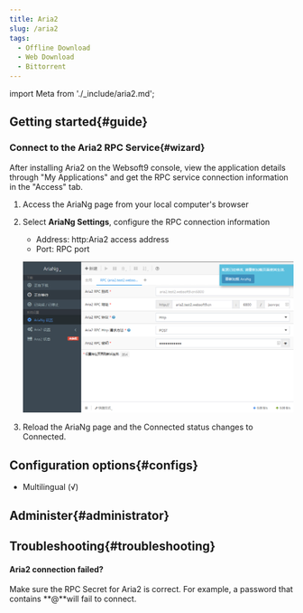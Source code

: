 ```yaml
---
title: Aria2
slug: /aria2
tags:
  - Offline Download
  - Web Download
  - Bittorrent
---
```


import Meta from './_include/aria2.md';

<Meta name="meta" />

## Getting started{#guide}

### Connect to the Aria2 RPC Service{#wizard}

After installing Aria2 on the Websoft9 console, view the application details through "My Applications" and get the RPC service connection information in the "Access" tab.

1. Access the AriaNg page from your local computer's browser

2. Select **AriaNg Settings**, configure the RPC connection information

   - Address: http:Aria2 access address
   - Port: RPC port

    ![Aria2 Configuration](./assets/aria2-rpc-websoft9.png)

3. Reload the AriaNg page and the Connected status changes to Connected.

## Configuration options{#configs}

- Multilingual (√)

## Administer{#administrator}

## Troubleshooting{#troubleshooting}

#### Aria2 connection failed?
 
Make sure the RPC Secret for Aria2 is correct. For example, a password that contains **@**will fail to connect. 